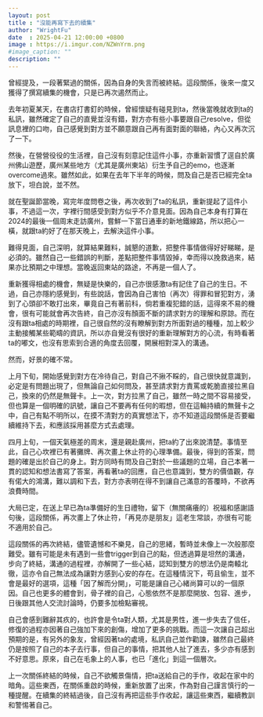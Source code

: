 ```yaml
---
layout: post
title : "沒能再寫下去的續集"
author: "WrightFu"
date  : 2025-04-21 12:00:00 +0800
image : https://i.imgur.com/NZWnYrm.png
#image_caption: ""
description: ""
---
```


曾經提及，一段著緊過的關係，因為自身的失言而被終結。這段關係，後來一度又獲得了撰寫續集的機會，只是已再次遏然而止。

<!--more-->

去年初夏某天，在書店打書釘的時候，曾經懷疑有碰見到ta，然後當晚就收到ta的私訊，雖然確定了自己的直覺並沒有錯，對方亦有些小事要跟自己resolve，但從訊息裡的口吻，自己感覺到對方並不願意跟自己再有面對面的聯絡，內心又再次沉了一下。

然後，在營營役役的生活裡，自己沒有刻意記住這件小事，亦重新習慣了逕自於廣州佛山遊歷，廣州某些地方（尤其是廣州東站）衍生予自己的emo，也逐漸overcome過來。雖然如此，如果在去年下半年的時候，問及自己是否已經完全ta放下，坦白說，並不然。

就在聖誕節當晚，寫完年度問卷之後，再次收到了ta的私訊，重新提起了這件小事，不過這一次，字裡行間感受到對方似乎不介意見面。因為自己本身有打算在2024的最後一個周末走訪廣州，嘗鮮一下當日通車的新地鐵線路，所以把心一橫，就跟ta約好了在那天晚上，去解決這件小事。

難得見面，自己深明，就算結果難料，誠懇的道歉，把整件事情做得好好睇睇，是必須的。雖然自己一些錯誤的判斷，差點把整件事情毀掉，幸而得以挽救過來，結果亦比預期之中理想。當晚返回東站的路途，不再是一個人了。

重新獲得相處的機會，無疑是快樂的，自己亦很感激ta有記住了自己的生日。不過，自己亦隱約感覺到，有些說話，會因為自己害怕（再次）得罪和冒犯對方，湧到了心頭卻不敢打出來，畢竟自己有著前科，倘若重複犯錯的話，這得來不易的機會，很有可能就會再次告終，自己亦沒有顏面不斷的請求對方的理解和原諒。而在沒有跟ta相處的時期裡，自己很自然的沒有瞭解到對方所面對過的種種，加上較少主動接觸某些範疇的資訊，所以亦自覺沒有很好的重新理解對方的心流，有時看著ta的嘟文，也沒有思索到合適的角度去回覆，開展相對深入的溝通。

然而，好景的確不常。

上月下旬，開始感覺到對方在冷待自己，對自己不揪不睬的，自己很快就意識到，必定是有問題出現了，但無論自己如何問及，甚至請求對方責罵或乾脆直接拉黑自己，換來的仍然是無聲卡。上一次，對方拉黑了自己，雖然一時之間不容易接受，但也算是一個明確的訊號，讓自己不要再有任何的暇想，但在這輪持續的無聲卡之中，自己有點不明所以，在摸不清對方的真實想法下，亦不知道這段關係是否要繼續維持下去，和應該採用甚麼方式去處理。

四月上旬，一個天氣極差的周末，還是親赴廣州，把ta約了出來說清楚。事情至此，自己心坎裡已有著攤牌、再次畫上休止符的心理準備。最後，得到的答案，問題的確是出於自己的身上。對方同時有問及自己對於一些議題的立場，自己本著一貫的認知和想法書寫了答案，再看著ta的回應，自己也意識到，雙方的價值觀，存有偌大的鴻溝，難以調和下去，對方亦表明在得不到讓自己滿意的答覆時，不欲再浪費時間。

大局已定，在送上早已為ta準備好的生日禮物，留下（無關痛癢的）祝福和感謝語句後，這段關係，再次畫上了休止符，「再見亦是朋友」這老生常談，亦很有可能不適用於自己。

這段關係的再次終結，儘管遺憾和不樂見，自己的思緒，暫時並未像上一次般那麼難受。雖有可能是未有遇到一些會trigger到自己的點，但透過算是坦然的溝通，步向了終結，溝通的過程裡，亦解開了一些心結，認知到雙方的想法仍是南轅北徹，這亦令自己無法成為讓對方感到心安的存在。在這種情況下，苟且偷生，並不會是最好的選項，這種「因了解而分開」，可能是讓自己心緒尚算可以的一個原因。自己也更多的體會到，骨子裡的自己，心態依然不是那麼開放、包容、進步，日後跟其他人交流討論時，仍要多加檢點審視。

自己會感到難辭其疚的，也許會是令ta對人類，尤其是男性，進一步失去了信任，修復的過程亦因著自己強加下來的創傷，增加了更多的挑戰。而這一次讓自己超出預期的是，有另外的象友，曾經因著ta的處境，私訊自己並作勸諫，雖然自己最終仍是按照了自己的本子去行事，但自己的事情，把其他人扯了進去，多少亦有感到不好意思。原來，自己在毛象上的人事，也已「進化」到這一個層次。

上一次關係終結的時候，自己不欲觸景傷情，把ta送給自己的手作，收起在家中的暗角。這些東西，在關係重啟的時候，重新放置了出來，作為對自己謹言慎行的一種提醒。在續集的終結過後，自己沒有再把這些手作收起，讓這些東西，繼續教訓和警惕著自己。

<!--END-->